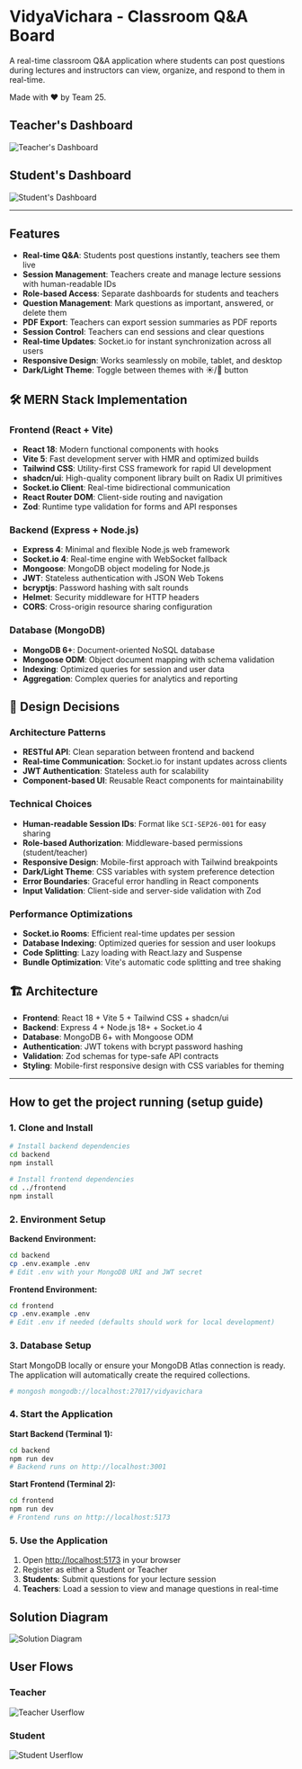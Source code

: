 # VidyaVichara - Classroom Q&A Board

A real-time classroom Q&A application where students can post questions during lectures and instructors can view, organize, and respond to them in real-time.

Made with ❤️ by Team 25.

## Teacher's Dashboard

![Teacher's Dashboard](./readme-assets/teacher-dashboard.png)

## Student's Dashboard

![Student's Dashboard](./readme-assets/student-dashboard.png)

---

## Features

- **Real-time Q&A**: Students post questions instantly, teachers see them live
- **Session Management**: Teachers create and manage lecture sessions with human-readable IDs
- **Role-based Access**: Separate dashboards for students and teachers
- **Question Management**: Mark questions as important, answered, or delete them
- **PDF Export**: Teachers can export session summaries as PDF reports
- **Session Control**: Teachers can end sessions and clear questions
- **Real-time Updates**: Socket.io for instant synchronization across all users
- **Responsive Design**: Works seamlessly on mobile, tablet, and desktop
- **Dark/Light Theme**: Toggle between themes with ☀️/🌙 button

## 🛠️ MERN Stack Implementation

### Frontend (React + Vite)

- **React 18**: Modern functional components with hooks
- **Vite 5**: Fast development server with HMR and optimized builds
- **Tailwind CSS**: Utility-first CSS framework for rapid UI development
- **shadcn/ui**: High-quality component library built on Radix UI primitives
- **Socket.io Client**: Real-time bidirectional communication
- **React Router DOM**: Client-side routing and navigation
- **Zod**: Runtime type validation for forms and API responses

### Backend (Express + Node.js)

- **Express 4**: Minimal and flexible Node.js web framework
- **Socket.io 4**: Real-time engine with WebSocket fallback
- **Mongoose**: MongoDB object modeling for Node.js
- **JWT**: Stateless authentication with JSON Web Tokens
- **bcryptjs**: Password hashing with salt rounds
- **Helmet**: Security middleware for HTTP headers
- **CORS**: Cross-origin resource sharing configuration

### Database (MongoDB)

- **MongoDB 6+**: Document-oriented NoSQL database
- **Mongoose ODM**: Object document mapping with schema validation
- **Indexing**: Optimized queries for session and user data
- **Aggregation**: Complex queries for analytics and reporting

## 🎨 Design Decisions

### Architecture Patterns

- **RESTful API**: Clean separation between frontend and backend
- **Real-time Communication**: Socket.io for instant updates across clients
- **JWT Authentication**: Stateless auth for scalability
- **Component-based UI**: Reusable React components for maintainability

### Technical Choices

- **Human-readable Session IDs**: Format like `SCI-SEP26-001` for easy sharing
- **Role-based Authorization**: Middleware-based permissions (student/teacher)
- **Responsive Design**: Mobile-first approach with Tailwind breakpoints
- **Dark/Light Theme**: CSS variables with system preference detection
- **Error Boundaries**: Graceful error handling in React components
- **Input Validation**: Client-side and server-side validation with Zod

### Performance Optimizations

- **Socket.io Rooms**: Efficient real-time updates per session
- **Database Indexing**: Optimized queries for session and user lookups
- **Code Splitting**: Lazy loading with React.lazy and Suspense
- **Bundle Optimization**: Vite's automatic code splitting and tree shaking

## 🏗️ Architecture

- **Frontend**: React 18 + Vite 5 + Tailwind CSS + shadcn/ui
- **Backend**: Express 4 + Node.js 18+ + Socket.io 4
- **Database**: MongoDB 6+ with Mongoose ODM
- **Authentication**: JWT tokens with bcrypt password hashing
- **Validation**: Zod schemas for type-safe API contracts
- **Styling**: Mobile-first responsive design with CSS variables for theming

---

## How to get the project running (setup guide)

### 1. Clone and Install

```bash
# Install backend dependencies
cd backend
npm install

# Install frontend dependencies
cd ../frontend  
npm install
```

### 2. Environment Setup

**Backend Environment:**

```bash
cd backend
cp .env.example .env
# Edit .env with your MongoDB URI and JWT secret
```

**Frontend Environment:**

```bash
cd frontend
cp .env.example .env
# Edit .env if needed (defaults should work for local development)
```

### 3. Database Setup

Start MongoDB locally or ensure your MongoDB Atlas connection is ready. The application will automatically create the required collections.

```bash
# mongosh mongodb://localhost:27017/vidyavichara
```

### 4. Start the Application

**Start Backend (Terminal 1):**

```bash
cd backend
npm run dev
# Backend runs on http://localhost:3001
```

**Start Frontend (Terminal 2):**

```bash
cd frontend  
npm run dev
# Frontend runs on http://localhost:5173
```

### 5. Use the Application

1. Open <http://localhost:5173> in your browser
2. Register as either a Student or Teacher
3. **Students**: Submit questions for your lecture session
4. **Teachers**: Load a session to view and manage questions in real-time

## Solution Diagram

![Solution Diagram](./readme-assets/solution-diagram.png)

## User Flows

### Teacher

![Teacher Userflow](./readme-assets/teacher-userflow.png)

### Student

![Student Userflow](./readme-assets/student-userflow.png)
